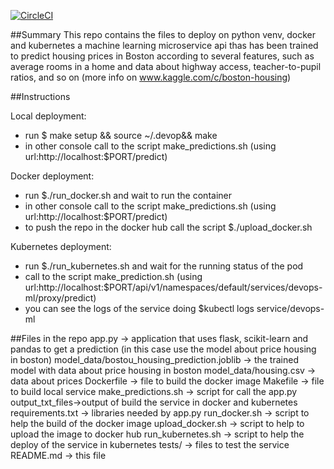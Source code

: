 [![CircleCI](https://circleci.com/gh/rodrigorevuelta/devops-ml.svg?style=svg)](https://circleci.com/gh/rodrigorevuelta/devops-ml)

##Summary
This repo contains the files to deploy on python venv, docker and kubernetes a machine learning microservice api thas has been trained to predict housing prices in Boston according to several features, such as average rooms in a home and data about highway access, teacher-to-pupil ratios, and so on (more info on www.kaggle.com/c/boston-housing)

##Instructions

Local deployment: 
 - run $ make setup && source ~/.devop&& make
 - in other console call to the script make_predictions.sh (using url:http://localhost:$PORT/predict)

Docker deployment:
 - run $./run_docker.sh and wait to run the container
 - in other console call to the script make_predictions.sh (using url:http://localhost:$PORT/predict)
 - to push the repo in the docker hub call the script $./upload_docker.sh

Kubernetes deployment:
 - run $./run_kubernetes.sh and wait for the running status of the pod
 - call to the script make_prediction.sh (using url:http://localhost:$PORT/api/v1/namespaces/default/services/devops-ml/proxy/predict)
 - you can see the logs of the service doing $kubectl logs service/devops-ml

##Files in the repo
app.py -> application that uses flask, scikit-learn and pandas to get a prediction (in this case use the model about price housing in boston)
model_data/bostou_housing_prediction.joblib -> the trained model with data about price housing in boston
model_data/housing.csv -> data about prices
Dockerfile -> file to build the docker image
Makefile -> file to build local service
make_predictions.sh -> script for call the app.py
output_txt_files->output of build the service in docker and kubernetes
requirements.txt -> libraries needed by app.py
run_docker.sh -> script to help the build of the docker image
upload_docker.sh -> script to help to upload the image to docker hub
run_kubernetes.sh -> script to help the deploy of the service in kubernetes
tests/ -> files to test the service
README.md -> this file
